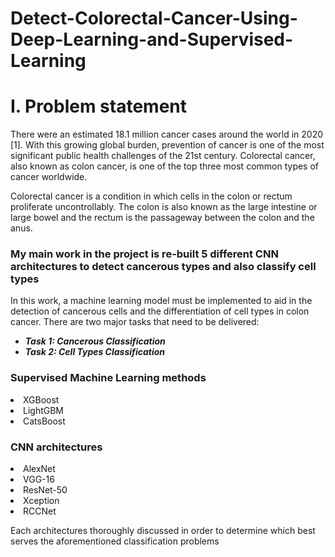 # Detect-Colorectal-Cancer-Using-Deep-Learning-and-Supervised-Learning

# I. Problem statement <a class="anchor" id="problemstatement"></a>

There were an estimated 18.1 million cancer cases around the world in 2020 [1]. With this growing global burden, prevention of cancer is one of the most significant public health challenges of the 21st century. Colorectal cancer, also known as colon cancer, is one of the top three most common types of cancer worldwide.

Colorectal cancer is a condition in which cells in the colon or rectum proliferate uncontrollably. The colon is also known as the large intestine or large bowel and the rectum is the passageway between the colon and the anus.

### My main work in the project is re-built 5 different CNN architectures to detect cancerous types and also classify cell types

In this work, a machine learning model must be implemented to aid in the detection of cancerous cells and the differentiation of cell types in colon cancer. There are two major tasks that need to be delivered:

- **_Task 1: Cancerous Classification_**
- **_Task 2: Cell Types Classification_**

<h3> Supervised Machine Learning methods </h3> 
 <li> XGBoost  </li>
 <li> LightGBM </li>
 <li> CatsBoost </li> 

<h3> CNN architectures </h3> 

 <li> AlexNet  </li>
 <li> VGG-16 </li>
 <li> ResNet-50 </li> 
 <li> Xception </li> 
 <li> RCCNet </li> 

 

Each architectures thoroughly discussed in order to determine which best serves the aforementioned classification problems 

